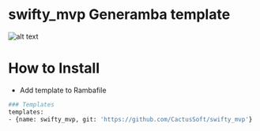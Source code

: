 # swifty_mvp Generamba template

![alt text](https://github.com/CactusSoft/swifty_mvp/blob/master/MVP.png)

# How to Install

- Add template to Rambafile
```sh
### Templates
templates:
- {name: swifty_mvp, git: 'https://github.com/CactusSoft/swifty_mvp'}
```
